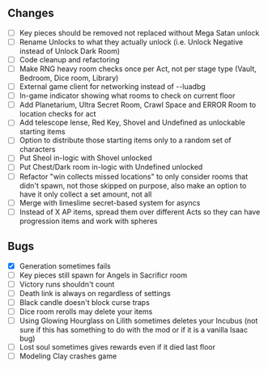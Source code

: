## Changes
- [ ] Key pieces should be removed not replaced without Mega Satan unlock
- [ ] Rename Unlocks to what they actually unlock (i.e. Unlock Negative instead of Unlock Dark Room)
- [ ] Code cleanup and refactoring
- [ ] Make RNG heavy room checks once per Act, not per stage type (Vault, Bedroom, Dice room, Library)
- [ ] External game client for networking instead of --luadbg
- [ ] In-game indicator showing what rooms to check on current floor
- [ ] Add Planetarium, Ultra Secret Room, Crawl Space and ERROR Room to location checks for act
- [ ] Add telescope lense, Red Key, Shovel and Undefined as unlockable starting items
- [ ] Option to distribute those starting items only to a random set of characters
- [ ] Put Sheol in-logic with Shovel unlocked
- [ ] Put Chest/Dark room in-logic with Undefined unlocked
- [ ] Refactor "win collects missed locations" to only consider rooms that didn't spawn, not those skipped on purpose, also make an option to have it only collect a set amount, not all
- [ ] Merge with limeslime secret-based system for asyncs
- [ ] Instead of X AP items, spread them over different Acts so they can have progression items and work with spheres

## Bugs
- [x] Generation sometimes fails
- [ ] Key pieces still spawn for Angels in Sacrificr room
- [ ] Victory runs shouldn't count
- [ ] Death link is always on regardless of settings
- [ ] Black candle doesn't block curse traps
- [ ] Dice room rerolls may delete your items
- [ ] Using Glowing Hourglass on Lilith sometimes deletes your Incubus (not sure if this has something to do with the mod or if it is a vanilla Isaac bug)
- [ ] Lost soul sometimes gives rewards even if it died last floor
- [ ] Modeling Clay crashes game
